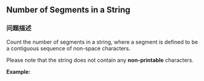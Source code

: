 ## Number of Segments in a String  
### 问题描述
Count the number of segments in a string, where a segment is defined to be a contiguous sequence of non-space characters.

Please note that the string does not contain any **non-printable** characters.

**Example:**
